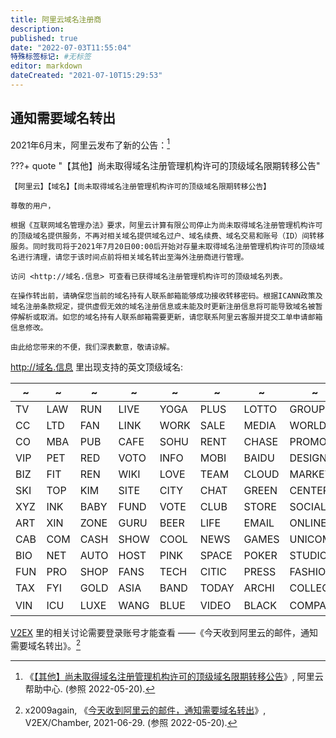 ```yaml
---
title: 阿里云域名注册商
description:
published: true
date: "2022-07-03T11:55:04"
特殊标签标记: #无标签
editor: markdown
dateCreated: "2021-07-10T15:29:53"
---
```


## 通知需要域名转出

2021年6月末，阿里云发布了新的公告：[^info720]

[^info720]: 《[【其他】尚未取得域名注册管理机构许可的顶级域名限期转移公告](https://web.archive.org/web/20210710023115/https://help.aliyun.com/noticelist/articleid/1060864985.html)》, 阿里云帮助中心. (参照 2022-05-20).

???+ quote "【其他】尚未取得域名注册管理机构许可的顶级域名限期转移公告"

    【阿里云】【域名】【尚未取得域名注册管理机构许可的顶级域名限期转移公告】

    尊敬的用户，

    根据《互联网域名管理办法》要求，阿里云计算有限公司停止为尚未取得域名注册管理机构许可的顶级域名提供服务，不再对相关域名提供域名过户、域名续费、域名交易和账号（ID）间转移服务。同时我司将于2021年7月20日00:00后开始对存量未取得域名注册管理机构许可的顶级域名进行清理，请您于该时间点前将相关域名转出至海外注册商进行管理。

    访问 <http://域名.信息> 可查看已获得域名注册管理机构许可的顶级域名列表。

    在操作转出前，请确保您当前的域名持有人联系邮箱能够成功接收转移密码。根据ICANN政策及域名注册条款规定，提供虚假无效的域名注册信息或未能及时更新注册信息将可能导致域名被暂停解析或取消。如您的域名持有人联系邮箱需要更新，请您联系阿里云客服并提交工单申请邮箱信息修改。

    由此给您带来的不便，我们深表歉意，敬请谅解。

<http://域名.信息> 里出现支持的英文顶级域名:

| ~   | ~   | ~    | ~    | ~    | ~     | ~     | ~       | ~              |
| --- | --- | ---- | ---- | ---- | ----- | ----- | ------- | -------------- |
| TV  | LAW | RUN  | LIVE | YOGA | PLUS  | LOTTO | GROUP   | WEBSITE        |
| CC  | LTD | FAN  | LINK | WORK | SALE  | MEDIA | WORLD   | ORGANIC        |
| CO  | MBA | PUB  | CAFE | SOHU | RENT  | CHASE | PROMO   | THEATRE        |
| VIP | PET | RED  | VOTO | INFO | MOBI  | BAIDU | DESIGN  | STORAGE        |
| BIZ | FIT | REN  | WIKI | LOVE | TEAM  | CLOUD | MARKET  | ORGANIC        |
| SKI | TOP | KIM  | SITE | CITY | CHAT  | GREEN | CENTER  | MONSTER        |
| XYZ | INK | BABY | FUND | VOTE | CLUB  | STORE | SOCIAL  | SECURITY       |
| ART | XIN | ZONE | GURU | BEER | LIFE  | EMAIL | ONLINE  | SHOPPING       |
| CAB | COM | CASH | SHOW | COOL | NEWS  | GAMES | UNICOM  | JPMORGAN       |
| BIO | NET | AUTO | HOST | PINK | SPACE | POKER | STUDIO  | PROTECTION     |
| FUN | PRO | SHOP | FANS | TECH | CITIC | PRESS | FASHION | TECHNOLOGY     |
| TAX | FYI | GOLD | ASIA | BAND | TODAY | ARCHI | COLLEGE |                |
| VIN | ICU | LUXE | WANG | BLUE | VIDEO | BLACK | COMPANY | [域名.信息][h] |

[h]: https://archive.is/YnFEJ "http://域名.信息/"

[V2EX][] 里的相关讨论需要登录账号才能查看 ——《今天收到阿里云的邮件，通知需要域名转出》。[^786427]

[V2EX]: /website/V2EX.md

[^786427]: x2009again, 《[今天收到阿里云的邮件，通知需要域名转出](https://web.archive.org/web/20210710022634/https://www.v2ex.com/t/786427)》, V2EX/Chamber, 2021-06-29. (参照 2022-05-20).

<!--
+   ColinZeb, 《[2022 年了 ，备案还是这么繁琐](https://web.archive.org/web/20220517171739/https://www.v2ex.com/t/853461)》, V2EX/水深火热, 2022-05-17. (参照 2022-05-20).
-->
